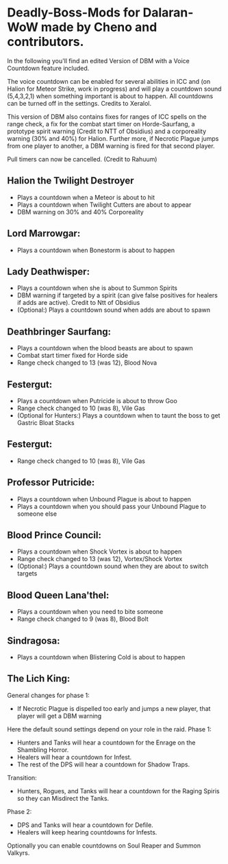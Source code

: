 # Deadly-Boss-Mods for Dalaran-WoW made by Cheno and contributors.

In the following you'll find an edited Version of DBM with a Voice Countdown feature included.

The voice countdown can be enabled for several abilities in ICC and (on Halion for Meteor Strike, work in progress) and will play a countdown sound (5,4,3,2,1)
when something important is about to happen. All countdowns can be turned off in the settings. Credits to Xeralol.

This version of DBM also contains fixes for ranges of ICC spells on the range check, a fix for the combat start timer on Horde-Saurfang, a prototype spirit warning (Credit to NTT of Obsidius) 
and a corporeality warning (30% and 40%) for Halion. Further more, if Necrotic Plague jumps from one player to another, a DBM warning is fired for that second player. 

Pull timers can now be cancelled. (Credit to Rahuum)

## Halion the Twilight Destroyer
- Plays a countdown when a Meteor is about to hit
- Plays a countdown when Twilight Cutters are about to appear
- DBM warning on 30% and 40% Corporeality

## Lord Marrowgar:
- Plays a countdown when Bonestorm is about to happen

## Lady Deathwisper:
- Plays a countdown when she is about to Summon Spirits
- DBM warning if targeted by a spirit (can give false positives for healers if adds are active). Credit to Ntt of Obsidius
- (Optional:) Plays a countdown sound when adds are about to spawn

## Deathbringer Saurfang:
- Plays a countdown when the blood beasts are about to spawn
- Combat start timer fixed for Horde side
- Range check changed to 13 (was 12), Blood Nova

## Festergut:
- Plays a countdown when Putricide is about to throw Goo
- Range check changed to 10 (was 8), Vile Gas
- (Optional for Hunters:) Plays a countdown when to taunt the boss to get Gastric Bloat Stacks

## Festergut:
- Range check changed to 10 (was 8), Vile Gas

## Professor Putricide:
- Plays a countdown when Unbound Plague is about to happen
- Plays a countdown when you should pass your Unbound Plague to someone else

## Blood Prince Council:
- Plays a countdown when Shock Vortex is about to happen
- Range check changed to 13 (was 12), Vortex/Shock Vortex
- (Optional:) Plays a countdown sound when they are about to switch targets

## Blood Queen Lana'thel:
- Plays a countdown when you need to bite someone
- Range check changed to 9 (was 8), Blood Bolt

## Sindragosa:
- Plays a countdown when Blistering Cold is about to happen

## The Lich King:
General changes for phase 1:
- If Necrotic Plague is dispelled too early and jumps a new player, that player will get a DBM warning

Here the default sound settings depend on your role in the raid.
Phase 1:
- Hunters and Tanks will hear a countdown for the Enrage on the Shambling Horror.
- Healers will hear a countdown for Infest.
- The rest of the DPS will hear a countdown for Shadow Traps.

Transition:
- Hunters, Rogues, and Tanks will hear a countdown for the Raging Spiris so they can Misdirect the Tanks.

Phase 2:
- DPS and Tanks will hear a countdown for Defile.
- Healers will keep hearing countdowns for Infests.

Optionally you can enable countdowns on Soul Reaper and Summon Valkyrs.


